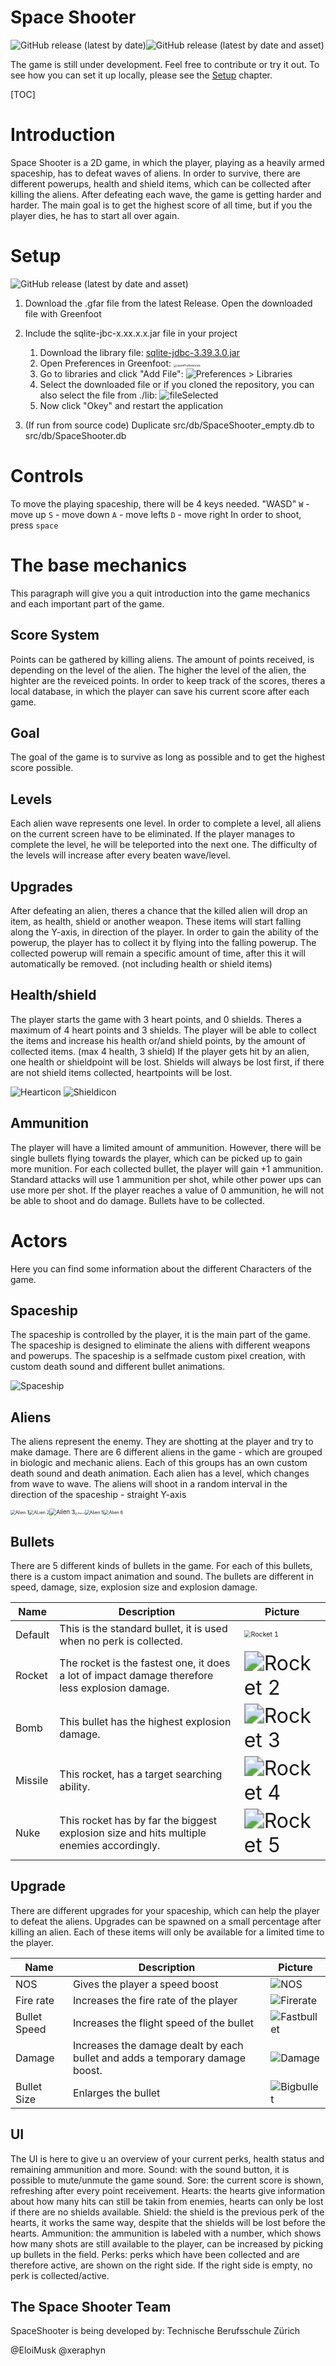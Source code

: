 ﻿# Space Shooter

![GitHub release (latest by date)](https://img.shields.io/github/v/release/EloiMusk/SpaceShooter)![GitHub release (latest by date and asset)](https://img.shields.io/github/downloads/EloiMusk/SpaceShooter/latest/SpaceShooter.gfar) 

The game is still under development. Feel free to contribute or try it out. To see how you can set it up locally, please see the [Setup](#Setup) chapter.

[TOC]



# Introduction
Space Shooter is a 2D game, in which the player, playing as a heavily armed spaceship, has to defeat waves of aliens. 
In order to survive, there are different powerups, health and shield items, which can be collected after killing the aliens. 
After defeating each wave, the game is getting harder and harder.
The main goal is to get the highest score of all time, but if you the player dies, he has to start all over again.

# Setup

![GitHub release (latest by date and asset)](https://img.shields.io/github/downloads/EloiMusk/SpaceShooter/latest/SpaceShooter.gfar) 

1. Download the .gfar file from the latest Release. Open the downloaded file with Greenfoot

2. Include the sqlite-jbc-x.xx.x.x.jar file in your project
   1. Download the library file: [sqlite-jdbc-3.39.3.0.jar](https://github.com/EloiMusk/SpaceShooter/raw/master/lib/sqlite-jdbc-3.39.3.0.jar)
   2. Open Preferences in Greenfoot:
      <img src="README.assets\openPreferences.png" alt="openPreferences" style="zoom:33%;" />
   3. Go to libraries and click "Add File":
      ![Preferences > Libraries](README.assets/addFile.png)
   4. Select the downloaded file or if you cloned the repository, you can also select the file from ./lib:
      ![fileSelected](README.assets/fileSelected.png)
   5. Now click "Okey" and restart the application

3. (If run from source code) Duplicate src/db/SpaceShooter_empty.db to src/db/SpaceShooter.db

# Controls
To move the playing spaceship, there will be 4 keys needed. "WASD"
`W` - move up
`S` - move down
`A` - move lefts
`D` -  move right
In order to shoot, press `space`

# The base mechanics 
This paragraph will give you a quit introduction into the game mechanics and each important part of the game. 


## Score System

Points can be gathered by killing aliens. The amount of points received, is depending on the level of the alien. The higher the level of the alien, the highter are the reveiced points. 
In order to keep track of the scores, theres a local database, in which the player can save his current score after each game.

## Goal

The goal of the game is to survive as long as possible and to get the highest score possible. 

## Levels

Each alien wave represents one level.
In order to complete a level, all aliens on the current screen have to be eliminated. 
If the player manages to complete the level, he will be teleported into the next one. 
The difficulty of the levels will increase after every beaten wave/level. 

## Upgrades

After defeating an alien, theres a chance that the killed alien will drop an item, as health, shield or another weapon. These items will start falling along the Y-axis, in direction of the player. In order to gain the ability of the powerup, the player has to collect it by flying into the falling powerup. 
The collected powerup will remain a specific amount of time, after this it will automatically be removed. (not including health or shield items) 


## Health/shield
The player starts the game with 3 heart points, and 0 shields.
Theres a maximum of 4 heart points and 3 shields.
The player will be able to collect the items and increase his health or/and shield points, by the amount of collected items. (max 4 health, 3 shield)
If the player gets hit by an alien, one health or shieldpoint will be lost. Shields will always be lost first, if there are not shield items collected, heartpoints will be lost. 

![Hearticon](src/images/Upgrade/0/0.png)
![Shieldicon](src/images/Upgrade/1/0.png)

## Ammunition

The player will have a limited amount of ammunition. However, there will be single bullets flying towards the player, which can be picked up to gain more munition. For each collected bullet, the player will gain +1 ammunition. 
Standard attacks will use 1 ammunition per shot, while other power ups can use more per shot. 
If the player reaches a value of 0 ammunition, he will not be able to shoot and do damage. Bullets have to be collected.

# Actors

Here you can find some information about the different Characters of the game.

## Spaceship
The spaceship is controlled by the player, it is the main part of the game. 
The spaceship is designed to eliminate the aliens with different weapons and powerups. 
The spaceship is a selfmade custom pixel creation, with custom death sound and different bullet animations. 

![Spaceship](src/images/SpaceShip/SpaceShip0.png)

## Aliens
The aliens represent the enemy. They are shotting at the player and try to make damage. 
There are 6 different aliens in the game - which are grouped in biologic and mechanic aliens.
Each of this groups has an own custom death sound and death animation.
Each alien has a level, which changes from wave to wave.
The aliens will shoot in a random interval in the direction of the spaceship - straight Y-axis 

<img src="src/images/Alien/1/00.png" alt="Alien 1" style="zoom:50%;" /><img src="src/images/Alien/2/00.png" alt="ALien 2" style="zoom:50%;" /><img src="src/images/Alien/3/0.png" alt="Alien 3" style="zoom:67%;" /><img src="src/images/Alien/4/0.png" alt="Alien 4" style="zoom: 25%;" /><img src="src/images/Alien/5/0.png" alt="Alien 5" style="zoom: 50%;" /><img src="src/images/Alien/6/00.png" alt="Alien 6" style="zoom:50%;" />

## Bullets

There are 5 different kinds of bullets in the game. 
For each of this bullets, there is a custom impact animation and sound. 
The bullets are different in speed, damage, size, explosion size and explosion damage.



| Name    | Description                                                  | Picture                                                      |
| ------- | ------------------------------------------------------------ | ------------------------------------------------------------ |
| Default | This is the standard bullet, it is used when no perk is collected. | <img src="src/images/Bullet/1/1.png" alt="Rocket 1" style="zoom:67%;" /> |
| Rocket  | The rocket is the fastest one, it does a lot of impact damage therefore less explosion damage. | <img src="src/images/Bullet/2/0.png" alt="Rocket 2" style="zoom: 200%;" /> |
| Bomb    | This bullet has the highest explosion damage.                | <img src="src/images/Bullet/3/0.png" alt="Rocket 3" style="zoom:200%;" /> |
| Missile | This rocket, has a target searching ability.                 | <img src="src/images/Bullet/4/0.png" alt="Rocket 4" style="zoom:200%;" /> |
| Nuke    | This rocket has by far the biggest explosion size and hits multiple enemies accordingly. | <img src="src/images/Bullet/5/0.png" alt="Rocket 5" style="zoom:200%;" /> |



## Upgrade
There are different upgrades for your spaceship, which can help the player to defeat the aliens. 
Upgrades can be spawned on a small percentage after killing an alien.
Each of these items will only be available for a limited time to the player. 

| Name              | Description                                                 | Picture |
| ----------------- | ----------------------------------------------------------- | ------- |
| NOS               | Gives the player a speed boost                    |![NOS](src/images/Upgrade/2/0.png)|
| Fire rate | Increases the fire rate of the player | ![Firerate](src/images/Upgrade/3/0.png)        |
| Bullet Speed | Increases the flight speed of the bullet                          |![Fastbullet](src/images/Upgrade/4/0.png)         |
| Damage | Increases the damage dealt by each bullet and adds a temporary damage boost. | ![Damage](src/images/Upgrade/5/0.png)        |
| Bullet Size | Enlarges the bullet                                        | ![Bigbullet](src/images/Upgrade/6/0.png)        |

## UI
The UI is here to give u an overview of your current perks, health status and remaining ammunition and more. 
Sound: with the sound button, it is possible to mute/unmute the game sound.
Sore: the current score is shown, refreshing after every point receivement. 
Hearts: the hearts give information about how many hits can still be takin from enemies, hearts can only be lost if there are no shields available.
Shield: the shield is the previous perk of the hearts, it works the same way, despite that the shields will be lost before the hearts.
Ammunition: the ammunition is labeled with a number, which shows how many shots are still available to the player, can be increased by picking up bullets in the field.
Perks: perks which have been collected and are therefore active, are shown on the right side. If the right side is empty, no perk is collected/active.


## The Space Shooter Team
SpaceShooter is being developed by:
Technische Berufsschule Zürich

@EloiMusk @xeraphyn

